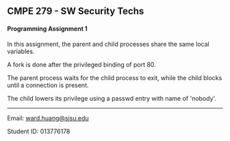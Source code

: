 ## CMPE 279 - SW Security Techs

#### Programming Assignment 1

In this assignment, the parent and child processes share the same local variables.

A fork is done after the privileged binding of port 80.

The parent process waits for the child process to exit, while the child blocks until a connection is present.

The child lowers its privilege using a passwd entry with name of 'nobody'.

---

Email: ward.huang@sjsu.edu

Student ID: 013776178
